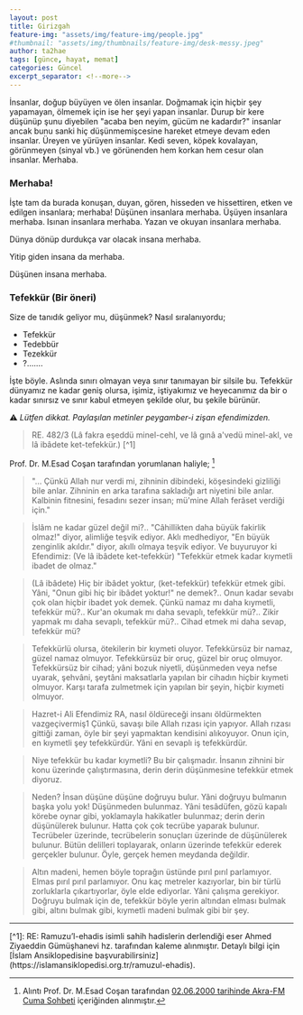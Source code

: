 ```yaml
---
layout: post
title: Girizgah
feature-img: "assets/img/feature-img/people.jpg"
#thumbnail: "assets/img/thumbnails/feature-img/desk-messy.jpeg"
author: ta2hae
tags: [günce, hayat, memat]
categories: Güncel
excerpt_separator: <!--more-->
---
```


İnsanlar, doğup büyüyen ve ölen insanlar. Doğmamak için hiçbir şey yapamayan, ölmemek için ise her şeyi yapan insanlar. Durup bir kere düşünüp şunu diyebilen "acaba ben neyim, gücüm ne kadardır?" insanlar ancak bunu sanki hiç düşünmemişcesine hareket etmeye devam eden insanlar. Üreyen ve yürüyen insanlar. Kedi seven, köpek kovalayan, görünmeyen (sinyal vb.) ve görünenden hem korkan hem cesur olan insanlar. Merhaba.

<!--more-->

<h3>Merhaba!</h3>

İşte tam da burada konuşan, duyan, gören, hisseden ve hissettiren, etken ve edilgen insanlara; merhaba!
Düşünen insanlara merhaba.
Üşüyen insanlara merhaba.
Isınan insanlara merhaba.
Yazan ve okuyan insanlara merhaba.

Dünya dönüp durdukça var olacak insana merhaba.

Yitip giden insana da merhaba.

Düşünen insana merhaba.

<h3>Tefekkür (Bir öneri)</h3>

Size de tanıdık geliyor mu, düşünmek?
Nasıl sıralanıyordu;

* Tefekkür
* Tedebbür
* Tezekkür
* ?.......

İşte böyle. Aslında sınırı olmayan veya sınır tanımayan bir silsile bu. Tefekkür dünyamız ne kadar geniş olursa, işimiz, iştiyakımız ve heyecanımız da bir o kadar sınırsız ve sınır kabul etmeyen şekilde olur, bu şekile bürünür.

⚠️ *Lütfen dikkat. Paylaşılan metinler peygamber-i zişan efendimizden.*

> RE. 482/3 (Lâ fakra eşeddü minel-cehl, ve lâ gınâ a'vedü minel-akl, ve lâ ibâdete ket-tefekkür.) [^1]

Prof. Dr. M.Esad Coşan tarafından yorumlanan haliyle; [^2]

>   "... Çünkü Allah nur verdi mi, zihninin dibindeki, köşesindeki gizliliği bile anlar. Zihninin en arka tarafına sakladığı art niyetini bile anlar. Kalbinin fitnesini, fesadını sezer insan; mü'mine Allah ferâset verdiği için."

>    İslâm ne kadar güzel değil mi?.. "Câhillikten daha büyük fakirlik olmaz!" diyor, alimliğe teşvik ediyor. Aklı medhediyor, "En büyük zenginlik akıldır." diyor, akıllı olmaya teşvik ediyor. Ve buyuruyor ki Efendimiz: (Ve lâ ibâdete ket-tefekkür) "Tefekkür etmek kadar kıymetli ibadet de olmaz."

>    (Lâ ibâdete) Hiç bir ibâdet yoktur, (ket-tefekkür) tefekkür etmek gibi. Yâni, "Onun gibi hiç bir ibâdet yoktur!" ne demek?.. Onun kadar sevabı çok olan hiçbir ibadet yok demek. Çünkü namaz mı daha kıymetli, tefekkür mü?.. Kur'an okumak mı daha sevaplı, tefekkür mü?.. Zikir yapmak mı daha sevaplı, tefekkür mü?.. Cihad etmek mi daha sevap, tefekkür mü?

>    Tefekkürlü olursa, ötekilerin bir kıymeti oluyor. Tefekkürsüz bir namaz, güzel namaz olmuyor. Tefekkürsüz bir oruç, güzel bir oruç olmuyor. Tefekkürsüz bir cihad; yâni bozuk niyetli, düşünmeden veya nefse uyarak, şehvâni, şeytâni maksatlarla yapılan bir cihadın hiçbir kıymeti olmuyor. Karşı tarafa zulmetmek için yapılan bir şeyin, hiçbir kıymeti olmuyor.

>    Hazret-i Ali Efendimiz RA, nasıl öldüreceği insanı öldürmekten vazgeçivermiş1 Çünkü, savaşı bile Allah rızası için yapıyor. Allah rızası gittiği zaman, öyle bir şeyi yapmaktan kendisini alıkoyuyor. Onun için, en kıymetli şey tefekkürdür. Yâni en sevaplı iş tefekkürdür.

>    Niye tefekkür bu kadar kıymetli? Bu bir çalışmadır. İnsanın zihnini bir konu üzerinde çalıştırmasına, derin derin düşünmesine tefekkür etmek diyoruz.

>    Neden? İnsan düşüne düşüne doğruyu bulur. Yâni doğruyu bulmanın başka yolu yok! Düşünmeden bulunmaz. Yâni tesâdüfen, gözü kapalı körebe oynar gibi, yoklamayla hakikatler bulunmaz; derin derin düşünülerek bulunur. Hatta çok çok tecrübe yaparak bulunur. Tecrübeler üzerinde, tecrübelerin sonuçları üzerinde de düşünülerek bulunur. Bütün delilleri toplayarak, onların üzerinde tefekkür ederek gerçekler bulunur. Öyle, gerçek hemen meydanda değildir.

>    Altın madeni, hemen böyle toprağın üstünde pırıl pırıl parlamıyor. Elmas pırıl pırıl parlamıyor. Onu kaç metreler kazıyorlar, bin bir türlü zorluklarla çıkartıyorlar, öyle elde ediyorlar. Yâni çalışma gerekiyor. Doğruyu bulmak için de, tefekkür böyle yerin altından elması bulmak gibi, altını bulmak gibi, kıymetli madeni bulmak gibi bir şey.

<hr>
[^1]:
    RE: Ramuzu’l-ehadis isimli sahih hadislerin derlendiği eser Ahmed Ziyaeddin Gümüşhanevi hz. tarafından kaleme alınmıştır. Detaylı bilgi için [İslam Ansiklopedisine başvurabilirsiniz](https://islamansiklopedisi.org.tr/ramuzul-ehadis).

[^2]:
    Alıntı Prof. Dr. M.Esad Coşan tarafından [02.06.2000 tarihinde Akra-FM Cuma Sohbeti](https://esadcosankulliyati.com/arsiv/cuma/c000602.html) içeriğinden alınmıştır.